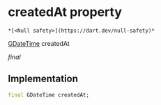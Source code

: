 


# createdAt property




    *[<Null safety>](https://dart.dev/null-safety)*


[GDateTime](../../third_party_yonomi_graphql_schema_schema.docs.schema.gql/GDateTime-class.md) createdAt
  
_final_






## Implementation

```dart
final GDateTime createdAt;


```







